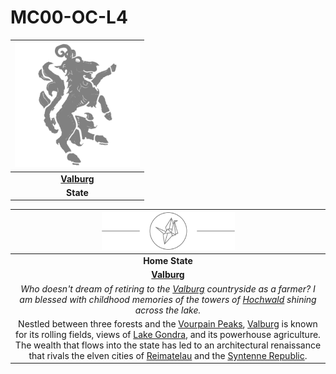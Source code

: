 # MC00-OC-L4

| <img src="https://raw.githubusercontent.com/jesskelsall/astarus-images/main/symbols/5c15a8286ffbedf8.png" height="200" /> |
|:---:|
| **[Valburg](../civilisations/nilsavnic-alliance/states/valburg.md)** |
| **State** |

| <img src="../images/card-icons/lady-crane.png" height="60" /> |
|:---:|
| **Home State** |
| **[Valburg](../civilisations/nilsavnic-alliance/states/valburg.md)** |
| *Who doesn't dream of retiring to the [Valburg](../civilisations/nilsavnic-alliance/states/valburg.md) countryside as a farmer? I am blessed with childhood memories of the towers of [Hochwald](../places/cities/hochwald.md) shining across the lake.* |
| Nestled between three forests and the [Vourpain Peaks](../places/mountains/vourpain-peaks.md), [Valburg](../civilisations/nilsavnic-alliance/states/valburg.md) is known for its rolling fields, views of [Lake Gondra](../places/rivers-lakes/lake-gondra.md), and its powerhouse agriculture. The wealth that flows into the state has led to an architectural renaissance that rivals the elven cities of [Reimatelau](../civilisations/nilsavnic-alliance/states/reimatelau.md) and the [Syntenne Republic](../civilisations/syntenne-republic/syntenne-republic.md).  |
